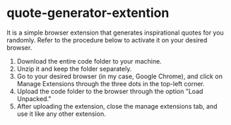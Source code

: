 # quote-generator-extention

It is a simple browser extension that generates inspirational quotes for you randomly. Refer to the procedure below to activate it on your desired browser.

1. Download the entire code folder to your machine.
2. Unzip it and keep the folder separately.
3. Go to your desired browser (in my case, Google Chrome), and click on Manage Extensions through the three dots in the top-left corner.
4. Upload the code folder to the browser through the option "Load Unpacked."
5. After uploading the extension, close the manage extensions tab, and use it like any other extension.
